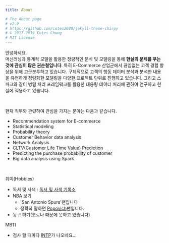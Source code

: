```yaml
---
title: About

# The About page
# v2.0
# https://github.com/cotes2020/jekyll-theme-chirpy
# © 2017-2019 Cotes Chung
# MIT License
---
```


안녕하세요.  
머신러닝과 통계적 모델을 활용한 정량적인 분석 및 모델링을 통해 **현실의 문제를 푸는 것에 관심이 많은 권순철입니다**. 특히 E-Commerce 산업군에서 끊임없는 고객 경험 향상을 위해 고군분투하고 있습니다. 구체적으로 고객의 행동 데이터 분석과 분석한 내용을 유연하게 정량화한 모델링을 다양한 프로젝트 단위로 진행하고 있습니다. 그리고 스파크와 같이 병렬 처리 프레임워크를 활용한 대용량 데이터 처리에 관하여 연구하고 현실에 적용하고 있습니다.  
 
 <br>
 
 현재 직무와 관련하여 관심을 가지는 분야는 다음과 같습니다.  
 - Recommendation system for E-commerce
 - Statistical modeling
 - Probability theory
 - Customer Behavior data analysis
 - Network Analysis
 - CLTV(Customer Life Time Value) Prediction
 - Predicting the purchase probability of customer
 - Big data analysis using Spark
 
<br>

취미(Hobbies)
- 독서 및 사색 : [독서 및 사색 기록소](https://classicmania33.medium.com/)
- NBA 보기
	- 'San Antonio Spurs'팬입니다 
	-  정확히 말하면 [Popovich](https://en.wikipedia.org/wiki/Gregg_Popovich)팬입니다.
- 농구 하기(코로나 때문에 못하고 있습니다)

MBTI
- 검사 할 때마다 [INTP](https://www.16personalities.com/ko/%EC%84%B1%EA%B2%A9%EC%9C%A0%ED%98%95-intp)가 나오네요...